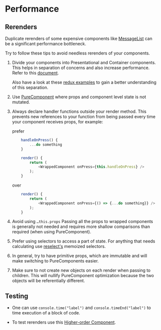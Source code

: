 # Performance

## Rerenders
Duplicate rerenders of some expensive components like [MessageList](https://github.com/zulip/zulip-mobile/blob/27483c9a8d9f8e62eeaa02846906cbc26e137b88/src/message/MessageList.js) can be a significant performance bottleneck.

Try to follow these tips to avoid needless rerenders of your components.

1. Divide your components into Presentational and Container components. This helps in separation of concerns and also increase performance.
Refer to this [document](https://medium.com/@dan_abramov/smart-and-dumb-components-7ca2f9a7c7d0).

    Also have a look at these [redux examples](https://github.com/reactjs/redux/tree/master/examples) to gain a better understanding of this separation.

2. Use [PureComponent](https://facebook.github.io/react/docs/react-api.html#react.purecomponent) where props and component level state is not mutated.

3. Always declare handler functions outside your render method. This prevents new references to your function from being passed every time your component receives props, for example:

    prefer
    ```javascript
        handleOnPress() {
            ...do something
        }

        render() {
            return (
                <WrappedComponent onPress={this.handleOnPress} />
            );
        }
    ```

    over
    ```javascript
        render() {
            return (
                <WrappedComponent onPress={() => {...do something}} />
            );
        }
    ```

4. Avoid using `…this.props`
Passing all the props to wrapped components is generally not needed and requires more shallow comparisons than required (when using PureComponent).

5. Prefer using selectors to access a part of state. For anything that needs calculating use [reselect's](https://github.com/reactjs/reselect/blob/master/README.md) memoized selectors.

6. In general, try to have primitive props, which are immutable and will make switching to PureComponents easier.

7. Make sure to not create new objects on each render when passing to children. This will nullify PureComponent optimization because the two objects will be referentially different.

## Testing

- One can use `console.time("label")` and `console.timeEnd("label")` to time execution of a block of code.

- To test rerenders use this [Higher-order Component](https://gist.github.com/Sam1301/caea1f70bcef1e2e16080ad563012b33).
